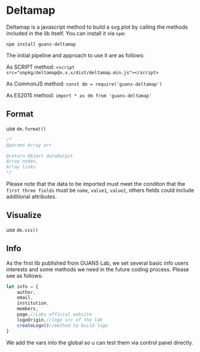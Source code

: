 Deltamap
===
Deltamap is a javascript method to build a svg plot by calling the methods included in the lib itself.
You can install it via `npm`:
```shell
npm install guans-deltamap
```
The initial pipeline and approach to use it are as follows:

As SCRIPT method: 
`<script src="unpkg/deltamap@x.x.x/dist/deltamap.min.js"></script>`

As CommonJS method:
`const dm = require('guans-deltamap')`

As ES2015 method:
`import * as dm from 'guans-deltamap'`


Format
---
use `dm.format()`
```php
/* 
@params Array arr

@return Object dataOutput
Array nodes,
Array links
*/
```
Please note that the data to be imported must meet the conditon that the `first three fields` must be `name`, `value1`, `value2`, others fields could include additional attributes.

Visualize
---
use `dm.vis()`


Info
---
As the first lib published from GUANS Lab, we set several basic info users interests and some methods we need in the future coding process. Please see as follows:
```js
let info = {
    author,
    email,
    institution,
    members,
    page,//Labs official website
    logoOrigin,//logo src of the lab
    createLogo()//method to build logo
}
```

We add the vars into the global so u can test them via control panel directly.